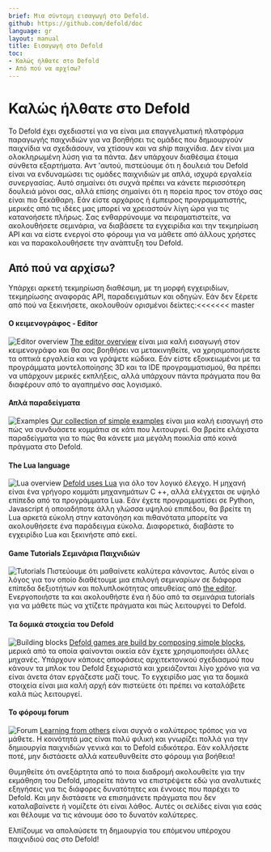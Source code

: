 ```yaml
---
brief: Μια σύντομη εισαγωγή στο Defold.
github: https://github.com/defold/doc
language: gr
layout: manual
title: Εισαγωγή στο Defold
toc:
- Καλώς ήλθατε στο Defold
- Από πού να αρχίσω?
---
```


# Καλώς ήλθατε στο Defold

Το Defold έχει σχεδιαστεί για να είναι μια επαγγελματική πλατφόρμα παραγωγής παιχνιδιών για να βοηθήσει τις ομάδες που δημιουργούν παιχνίδια να σχεδιάσουν, να χτίσουν και να _ship_ παιχνίδια. Δεν είναι μια ολοκληρωμένη λύση για τα πάντα. Δεν υπάρχουν διαθέσιμα έτοιμα σύνθετα εξαρτήματα. Αντ 'αυτού, πιστεύουμε ότι η δουλειά του Defold είναι να ενδυναμώσει τις ομάδες παιχνιδιών με απλά, ισχυρά εργαλεία συνεργασίας. Αυτό σημαίνει ότι συχνά πρέπει να κάνετε περισσότερη δουλειά μόνοι σας, αλλά επίσης σημαίνει ότι η πορεία προς τον στόχο σας είναι πιο ξεκάθαρη.
Εάν είστε αρχάριος ή έμπειρος προγραμματιστής, μερικές από τις ιδέες μας μπορεί να χρειαστούν λίγη ώρα για τις κατανοήσετε πλήρως. Σας ενθαρρύνουμε να πειραματιστείτε, να ακολουθήσετε σεμινάρια, να διαβάσετε τα εγχειρίδια και την τεκμηρίωση API και να είστε ενεργοί στο φόρουμ για να μάθετε από άλλους χρήστες και να παρακολουθήσετε την ανάπτυξη του Defold.

## Από πού να αρχίσω?

Υπάρχει αρκετή τεκμηρίωση διαθέσιμη, με τη μορφή εγχειριδίων, τεκμηρίωσης αναφοράς API, παραδειγμάτων και οδηγών. Εάν δεν ξέρετε από πού να ξεκινήσετε, ακολουθούν ορισμένοι δείκτες:<<<<<<< master

#### Ο  κειμενογράφος - Editor
![Editor overview](/manuals/images/introduction/editor.png) [The editor overview](/manuals/editor/) είναι μια καλή εισαγωγή στον κειμενογράφο και θα σας βοηθήσει να μετακινηθείτε, να χρησιμοποιήσετε τα οπτικά εργαλεία και να γράψετε κώδικα. Εάν είστε εξοικειωμένοι με τα προγράμματα μοντελοποίησης 3D και τα IDE προγραμματισμού, θα πρέπει να υπάρχουν μερικές εκπλήξεις, αλλά υπάρχουν πάντα πράγματα που θα διαφέρουν από το αγαπημένο σας λογισμικό.

#### Απλά παραδείγματα
![Examples](/manuals/images/introduction/examples.jpg) [Our collection of simple examples](/examples/) είναι μια καλή εισαγωγή στο πώς να συνδυάσετε κομμάτια σε κάτι που λειτουργεί. Θα βρείτε ελάχιστα παραδείγματα για το πώς θα κάνετε μια μεγάλη ποικιλία από κοινά πράγματα στο Defold.

#### The Lua language
![Lua overview](/manuals/images/introduction/lua.png) [Defold uses Lua](/manuals/lua/) για όλο τον λογικό έλεγχο. Η μηχανή είναι ένα γρήγορο κομμάτι μηχανημάτων C ++, αλλά ελέγχεται σε υψηλό επίπεδο από τα προγράμματα Lua. Εάν έχετε προγραμματίσει σε Python, Javascript ή οποιαδήποτε άλλη γλώσσα υψηλού επιπέδου, θα βρείτε τη Lua αρκετά εύκολη στην κατανόηση και πιθανότατα μπορείτε να ακολουθήσετε ένα παράδειγμα εύκολα. Διαφορετικά, διαβάστε το εγχειρίδιο Lua και ξεκινήστε από εκεί.

#### Game Tutorials Σεμινάρια Παιχνιδιών
![Tutorials](/manuals/images/introduction/tutorials.jpg) Πιστεύουμε ότι μαθαίνετε καλύτερα κάνοντας. Αυτός είναι ο λόγος για τον οποίο διαθέτουμε μια επιλογή σεμιναρίων σε διάφορα επίπεδα δεξιοτήτων και πολυπλοκότητας απευθείας από [the editor](/manuals/editor/). Ενεργοποιήστε τα και ακολουθήστε ένα ή δύο από τα σεμινάρια tutorials για να μάθετε πώς να χτίζετε πράγματα και πώς λειτουργεί το Defold.

#### Τα δομικά στοιχεία του Defold
![Building blocks](/manuals/images/introduction/building_blocks.png) [Defold games are build by composing simple blocks](/gr/manuals/building-blocks/), μερικά από τα οποία φαίνονται οικεία εάν έχετε χρησιμοποιήσει άλλες μηχανές. Υπάρχουν κάποιες αποφάσεις αρχιτεκτονικού σχεδιασμού που κάνουν τα μπλοκ του Defold ξεχωριστά και χρειάζονται λίγο χρόνο για να είναι άνετα όταν εργάζεστε μαζί τους. Το εγχειρίδιο μας για τα δομικά στοιχεία είναι μια καλή αρχή εάν πιστεύετε ότι πρέπει να καταλάβετε καλά πώς λειτουργεί.

#### Το φόρουμ forum
![Forum](/manuals/images/introduction/forum.jpg) [Learning from others](//forum.defold.com/) είναι συχνά ο καλύτερος τρόπος για να μάθετε. Η κοινότητά μας είναι πολύ φιλική και γνωρίζει πολλά για την δημιουργία παιχνιδιών γενικά και το Defold ειδικότερα. Εάν κολλήσετε ποτέ, μην διστάσετε αλλά κατευθυνθείτε στο φόρουμ για βοήθεια!

Θυμηθείτε ότι ανεξάρτητα από το ποια διαδρομή ακολουθείτε για την εκμάθηση του Defold, μπορείτε πάντα να επιστρέψετε εδώ για αναλυτικές εξηγήσεις για τις διάφορες δυνατότητες και έννοιες που παρέχει το Defold. Και μην διστάσετε να επισημάνετε πράγματα που δεν καταλαβαίνετε ή νομίζετε ότι είναι λάθος. Αυτές οι σελίδες είναι για εσάς και θέλουμε να τις κάνουμε όσο το δυνατόν καλύτερες.

Ελπίζουμε να απολαύσετε τη δημιουργία του επόμενου υπέροχου παιχνιδιού σας στο Defold!